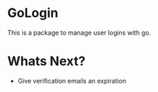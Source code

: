 # GoLogin

This is a package to manage user logins with go.

# Whats Next?

- Give verification emails an expiration
